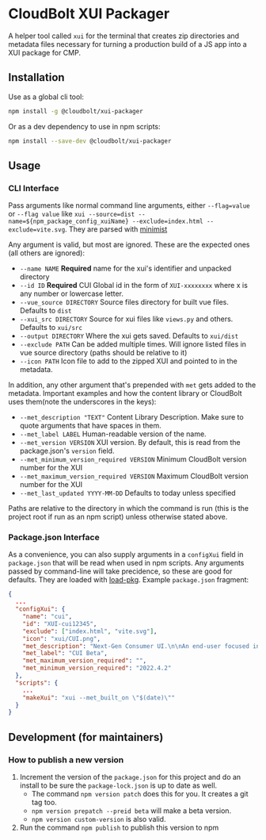 # CloudBolt XUI Packager

A helper tool called `xui` for the terminal that creates zip directories and metadata files necessary for turning a production build of a JS app into a XUI package for CMP.

## Installation

Use as a global cli tool:

```bash
npm install -g @cloudbolt/xui-packager
```

Or as a dev dependency to use in npm scripts:

```bash
npm install --save-dev @cloudbolt/xui-packager
```

## Usage

### CLI Interface

Pass arguments like normal command line arguments, either `--flag=value` or `--flag value` like `xui --source=dist --name=${npm_package_config_xuiName} --exclude=index.html --exclude=vite.svg`. They are parsed with [minimist](https://www.npmjs.com/package/minimist)

Any argument is valid, but most are ignored. These are the expected ones (all others are ignored):

- `--name NAME` **Required** name for the xui's identifier and unpacked directory
- `--id ID` **Required** CUI Global id in the form of `XUI-xxxxxxxx` where x is any number or lowercase letter.
- `--vue_source DIRECTORY` Source files directory for built vue files. Defaults to `dist`
- `--xui_src DIRECTORY` Source for xui files like `views.py` and others. Defaults to `xui/src`
- `--output DIRECTORY` Where the xui gets saved. Defaults to `xui/dist`
- `--exclude PATH` Can be added multiple times. Will ignore listed files in vue source directory (paths should be relative to it)
- `--icon PATH` Icon file to add to the zipped XUI and pointed to in the metadata.

In addition, any other argument that's prepended with `met` gets added to the metadata. Important examples and how the content library or CloudBolt uses them(note the underscores in the keys):

- `--met_description "TEXT"` Content Library Description. Make sure to quote arguments that have spaces in them.
- `--met_label LABEL` Human-readable version of the name.
- `--met_version VERSION` XUI version. By default, this is read from the package.json's `version` field.
- `--met_minimum_version_required VERSION` Minimum CloudBolt version number for the XUI
- `--met_maximum_version_required VERSION` Maximum CloudBolt version number for the XUI
- `--met_last_updated YYYY-MM-DD` Defaults to today unless specified

Paths are relative to the directory in which the command is run (this is the project root if run as an npm script) unless otherwise stated above.

### Package.json Interface

As a convenience, you can also supply arguments in a `configXui` field in `package.json` that will be read when used in npm scripts. Any arguments passed by command-line will take precidence, so these are good for defaults. They are loaded with [load-pkg](https://www.npmjs.com/package/load-pkg). Example `package.json` fragment:

```json
{
  ...
  "configXui": {
    "name": "cui",
    "id": "XUI-cui12345",
    "exclude": ["index.html", "vite.svg"],
    "icon": "xui/CUI.png",
    "met_description": "Next-Gen Consumer UI.\n\nAn end-user focused interface that brings a modern, responsive, snappy experience to CloudBolt's best-in-class functionality.\n\nCurrently in BETA.",
    "met_label": "CUI Beta",
    "met_maximum_version_required": "",
    "met_minimum_version_required": "2022.4.2"
  },
  "scripts": {
    ...
    "makeXui": "xui --met_built_on \"$(date)\""
  }
}
```

## Development (for maintainers)

### How to publish a new version

1. Increment the version of the `package.json` for this project and do an install to be sure the `package-lock.json` is up to date as well.
   - The command `npm version patch` does this for you. It creates a git tag too.
   - `npm version prepatch --preid beta` will make a beta version.
   - `npm version custom-version` is also valid.
1. Run the command `npm publish` to publish this version to npm
